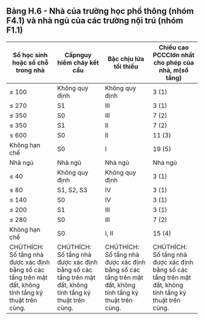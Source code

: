 ## Bảng H.6 - Nhà của trường học phổ thông (nhóm F4.1) và nhà ngủ của các trường nội trú (nhóm F1.1)

| Số học sinh hoặc số chỗ trong nhà                                                                      | Cấpnguy hiểm cháy kết cấu                                                                              | Bậc chịu lửa tối thiểu                                                                                 | Chiều cao PCCClớn nhất cho phép của nhà, m(số tầng)                                                    |
|--------------------------------------------------------------------------------------------------------|--------------------------------------------------------------------------------------------------------|--------------------------------------------------------------------------------------------------------|--------------------------------------------------------------------------------------------------------|
| ≤ 100                                                                                                  | Không quy định                                                                                         | Không quy định                                                                                         | 3 (1)                                                                                                  |
| ≤ 270                                                                                                  | S1                                                                                                     | III                                                                                                    | 3 (1)                                                                                                  |
| ≤ 350                                                                                                  | S0                                                                                                     | III                                                                                                    | 7 (2)                                                                                                  |
| ≤ 350                                                                                                  | S1                                                                                                     | II                                                                                                     | 7 (2)                                                                                                  |
| ≤ 600                                                                                                  | S0                                                                                                     | II                                                                                                     | 11 (3)                                                                                                 |
| Không hạn chế                                                                                          | S0                                                                                                     | I                                                                                                      | 19 (5)                                                                                                 |
| Nhà ngủ                                                                                                | Nhà ngủ                                                                                                | Nhà ngủ                                                                                                | Nhà ngủ                                                                                                |
| ≤ 40                                                                                                   | Không quy định                                                                                         | Không quy định                                                                                         | 3 (1)                                                                                                  |
| ≤ 80                                                                                                   | S1, S2, S3                                                                                             | IV                                                                                                     | 3 (1)                                                                                                  |
| ≤ 140                                                                                                  | S0                                                                                                     | IV                                                                                                     | 3 (1)                                                                                                  |
| ≤ 200                                                                                                  | S1                                                                                                     | III                                                                                                    | 3 (1)                                                                                                  |
| ≤ 280                                                                                                  | S0                                                                                                     | III                                                                                                    | 7 (2)                                                                                                  |
| Không hạn chế                                                                                          | S0                                                                                                     | I, II                                                                                                  | 15 (4)                                                                                                 |
| CHÚTHÍCH: Số tầng nhà được xác định bằng số các tầng trên mặt đất, không tính tầng kỹ thuật trên cùng. | CHÚTHÍCH: Số tầng nhà được xác định bằng số các tầng trên mặt đất, không tính tầng kỹ thuật trên cùng. | CHÚTHÍCH: Số tầng nhà được xác định bằng số các tầng trên mặt đất, không tính tầng kỹ thuật trên cùng. | CHÚTHÍCH: Số tầng nhà được xác định bằng số các tầng trên mặt đất, không tính tầng kỹ thuật trên cùng. |